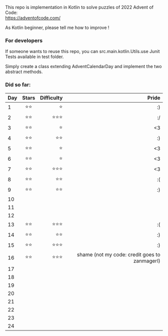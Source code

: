This repo is implementation in Kotlin to solve puzzles of 2022 Advent of Code: \
https://adventofcode.com/

As Kotlin beginner, please tell me how to improve !

### For developers
If someone wants to reuse this repo, you can src.main.kotlin.Utils.use Junit Tests available in test folder.

Simply create a class extending AdventCalendarDay and implement the two abstract methods.

### Did so far:

| Day |        Stars        |          Difficulty |                                         Pride |
|-----|:-------------------:|--------------------:|----------------------------------------------:|
| 1   |    :star::star:     |              :star: |                                            :) |
| 2   |    :star::star:     |  :star::star::star: |                                            :/ |
| 3   |    :star::star:     |              :star: |                                            <3 |
| 4   |    :star::star:     |        :star::star: |                                            :) |
| 5   |    :star::star:     |              :star: |                                            <3 |
| 6   |    :star::star:     |              :star: |                                            <3 |
| 7   |    :star::star:     |  :star::star::star: |                                            <3 |
| 8   |    :star::star:     |        :star::star: |                                            :( |
| 9   |    :star::star:     |        :star::star: |                                            :) |
| 10  |                     |                     |                                               |
| 11  |                     |                     |                                               |
| 12  |                     |                     |                                               |
| 13  |    :star::star:     |  :star::star::star: |                                            :( |
| 14  |    :star::star:     |        :star::star: |                                            :) |
| 15  |    :star::star:     |  :star::star::star: |                                            :) | 
| 16  |    :star::star:     |  :star::star::star: | shame (not my code: credit goes to zanmagerl) |
| 17  |                     |                     |                                               |
| 18  |                     |                     |                                               |
| 19  |                     |                     |                                               |
| 20  |                     |                     |                                               |
| 21  |                     |                     |                                               |
| 22  |                     |                     |                                               |
| 23  |                     |                     |                                               |
| 24  |                     |                     |                                               |



